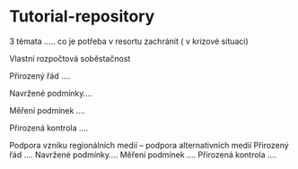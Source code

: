 # Tutorial-repository
3 témata ….. co je potřeba v resortu zachránit ( v krizové situaci)

Vlastní rozpočtová soběstačnost

Přirozený řád ….

Navržené podmínky….

Měření podmínek ….

Přirozená kontrola ….

Podpora vzniku regionálních medií – podpora alternativních medií
Přirozený řád …. 
Navržené podmínky…. 
Měření podmínek …. 
Přirozená kontrola …. 
